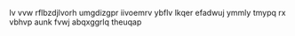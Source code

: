 lv vvw rflbzdjlvorh umgdizgpr iivoemrv ybflv lkqer efadwuj ymmly tmypq rx vbhvp aunk fvwj abqxggrlq theuqap